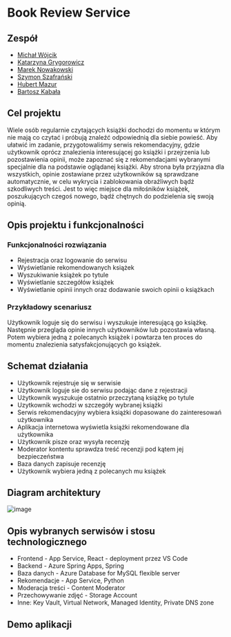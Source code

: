 # Book Review Service

## Zespół

* [Michał Wójcik](https://github.com/wojcikm11)
* [Katarzyna Grygorowicz](https://github.com/kasiagrygorowicz)
* [Marek Nowakowski](https://github.com/MarekSNowakowski)
* [Szymon Szafrański](https://github.com/SmiledProgrammer)
* [Hubert Mazur](https://github.com/JayHubPL)
* [Bartosz Kabała](https://github.com/BarKabal)

## Cel projektu
 Wiele osób regularnie czytających książki dochodzi do momentu w którym nie mają co czytać i próbują znaleźć odpowiednią dla siebie powieść. Aby ułatwić im zadanie, przygotowaliśmy serwis rekomendacyjny, gdzie użytkownik oprócz znalezienia interesującej go książki i przejrzenia lub pozostawienia opinii, może zapoznać się z rekomendacjami wybranymi specjalnie dla na podstawie oglądanej książki. Aby strona była przyjazna dla wszystkich, opinie zostawiane przez użytkowników są sprawdzane automatycznie, w celu wykrycia i zablokowania obraźliwych bądź szkodliwych treści. Jest to więc miejsce dla miłośników książek, poszukujących czegoś nowego, bądź chętnych do podzielenia się swoją opinią.

## Opis projektu i funkcjonalności
### Funkcjonalności rozwiązania
* Rejestracja oraz logowanie do serwisu
* Wyświetlanie rekomendowanych książek
* Wyszukiwanie książek po tytule
* Wyświetlanie szczegółów książek
* Wyświetlanie opinii innych oraz dodawanie swoich opinii o książkach

### Przykładowy scenariusz
Użytkownik loguje się do serwisu i wyszukuje interesującą go książkę. Następnie przegląda opinie innych użytkowników lub pozostawia własną. Potem wybiera jedną z polecanych książek i powtarza ten proces do momentu znalezienia satysfakcjonujących go książek.

## Schemat działania
- Użytkownik rejestruje się w serwisie
- Użytkownik loguje sie do serwisu podając dane z rejestracji
- Użytkownik wyszukuje ostatnio przeczytaną książkę po tytule
- Uzytkownik wchodzi w szczegóły wybranej książki
- Serwis rekomendacyjny wybiera książki dopasowane do zainteresowań użytkownika
- Aplikacja internetowa wyświetla książki rekomendowane dla użytkownika
- Użytkownik pisze oraz wysyła recenzję
- Moderator kontentu sprawdza treść recenzji pod kątem jej bezpieczeństwa
- Baza danych zapisuje recenzję
- Użytkownik wybiera jedną z polecanych mu książek


## Diagram architektury
![image](https://user-images.githubusercontent.com/61696629/211897664-1c3446f4-a59a-4a97-8913-e6ce3369bb83.png)

## Opis wybranych serwisów i stosu technologicznego
- Frontend - App Service, React - deployment przez VS Code
- Backend - Azure Spring Apps, Spring
- Baza danych - Azure Database for MySQL flexible server
- Rekomendacje - App Service, Python
- Moderacja treści - Content Moderator
- Przechowywanie zdjęć - Storage Account
- Inne: Key Vault, Virtual Network, Managed Identity, Private DNS zone

## Demo aplikacji
